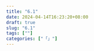 ```yaml
---
title: "6.1"
date: 2024-04-14T16:23:20+08:00
draft: true
slug: "6.1"
tags: [""]
categories: ["「」"]
---
```


